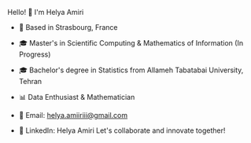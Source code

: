 Hello! 👋 I'm Helya Amiri

- 📍 Based in Strasbourg, France
- 🎓 Master's in Scientific Computing & Mathematics of Information (In Progress)
- 🎓 Bachelor's degree in Statistics from Allameh Tabatabai University, Tehran
- 📊 Data Enthusiast & Mathematician



- 📧 Email: helya.amiiriii@gmail.com
- 💼 LinkedIn: Helya Amiri
Let's collaborate and innovate together!

